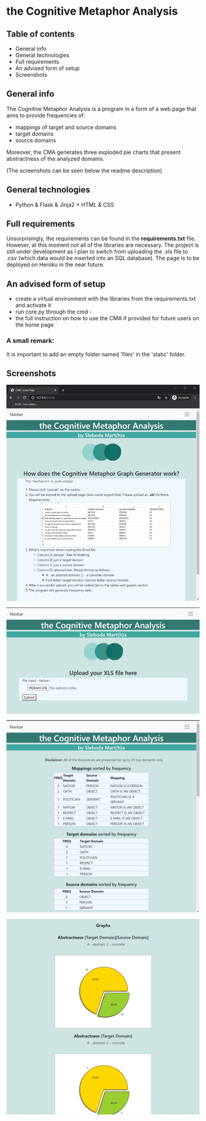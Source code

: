 # the Cognitive Metaphor Analysis

## Table of contents

* General info
* General technologies
* Full requirements
* An advised form of setup
* Screenshots

## General info

The Cognitive Metaphor Analysis is a program in a form of a web page that aims to provide frequencies of:

- mappings of target and source domains
- target domains
- source domains

Moreover, the CMA generates three exploded pie charts that present abstractness of the analyzed domains.

(The screenshots can be seen below the readme description)

## General technologies

- Python & Flask & Jinja2 + HTML & CSS

## Full requirements

Unsurprisingly, the requirements can be found in the <strong>requirements.txt</strong> file. However, at this moment not all of the libraries are necessary. The project is still under development as I plan to switch from uploading the .xls file to .csv (which data would be inserted into an SQL database). The page is to be deployed on Heroku in the near future.

## An advised form of setup

- create a virtual environment with the libraries from the requirements.txt and activate it
- run core.py through the cmd - 
- the full instruction on how to use the CMA if provided for future users on the home page

### A small remark:

It is important to add an empty folder named 'files' in the 'static' folder.

## Screenshots

![HOME PAGE](./screens/01main.jpg)

![UPLOAD PAGE](./screens/02upload.jpg)

![DATA 01](./screens/03data01.jpg)

![DATA 02](./screens/04data02.jpg)
